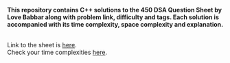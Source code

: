 **This repository contains C++ solutions to the 450 DSA Question Sheet by Love Babbar along with problem link, difficulty and tags. Each solution is accompanied with its time complexity, space complexity and explanation.**

</br>
<div>
Link to the sheet is <a href="https://drive.google.com/file/d/1FMdN_OCfOI0iAeDlqswCiC2DZzD4nPsb/view">here</a>. 
</div>

<div>
Check your time complexities <a href="https://codeforces.com/blog/entry/21344">here</a>.
</div>
